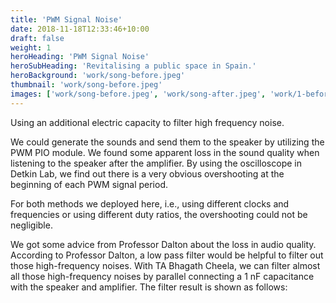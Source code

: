 ```yaml
---
title: 'PWM Signal Noise'
date: 2018-11-18T12:33:46+10:00
draft: false
weight: 1
heroHeading: 'PWM Signal Noise'
heroSubHeading: 'Revitalising a public space in Spain.'
heroBackground: 'work/song-before.jpeg'
thumbnail: 'work/song-before.jpeg'
images: ['work/song-before.jpeg', 'work/song-after.jpeg', 'work/1-before.jpeg', 'work/1-after.jpeg', 'work/demo.jpg']
---
```

Using an additional electric capacity to filter high frequency noise.

We could generate the sounds and send them to the speaker by utilizing the PWM PIO module. We found some apparent loss in the sound quality when listening to the speaker after the amplifier.  By using the oscilloscope in Detkin Lab, we find out there is a very obvious overshooting at the beginning of each PWM signal period.

For both methods we deployed here, i.e., using different clocks and frequencies or using different duty ratios, the overshooting could not be negligible.

We got some advice from Professor Dalton about the loss in audio quality. According to Professor Dalton, a low pass filter would be helpful to filter out those high-frequency noises. With TA Bhagath Cheela, we can filter almost all those high-frequency noises by parallel connecting a 1 nF capacitance with the speaker and amplifier. The filter result is shown as follows:
